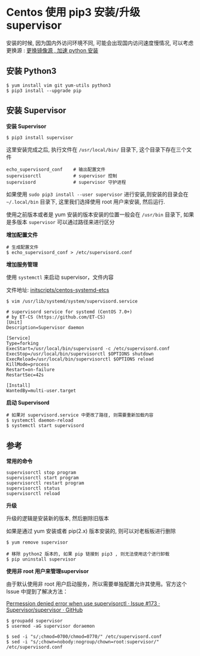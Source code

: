 # Centos 使用 pip3 安装/升级 supervisor

安装的时候, 因为国内外访问环境不同, 可能会出现国内访问速度慢情况, 可以考虑更换源 : [更换镜像源 , 加速 python 安装](https://lang-python.wulicode.com/zh_CN/latest/python/mirror.html)

## 安装 Python3

```
$ yum install vim git yum-utils python3
$ pip3 install --upgrade pip
```

## 安装 Supervisor

**安装 Supervisor**

```sh
$ pip3 install supervisor
```


这里安装完成之后, 执行文件在 `/usr/local/bin/` 目录下, 这个目录下存在三个文件

```
echo_supervisord_conf    # 输出配置文件
supervisorctl            # supervisor 控制
supervisord              # supervisor 守护进程
```

如果使用 `sudo pip3 install --user supervisor` 进行安装,则安装的目录会在 `~/.local/bin` 目录下, 这里我们选择使用 root 用户来安装, 然后运行. 

使用之前版本或者是 yum 安装的版本安装的位置一般会在 `/usr/bin` 目录下, 如果是多版本 `supervisor` 可以通过路径来进行区分


**增加配置文件**

```
# 生成配置文件
$ echo_supervisord_conf > /etc/supervisord.conf
```

**增加服务管理**

使用 `systemctl` 来启动 supervisor，文件内容

文件地址: [initscripts/centos-systemd-etcs](https://github.com/Supervisor/initscripts/blob/master/centos-systemd-etcs)


```
$ vim /usr/lib/systemd/system/supervisord.service
```

```
# supervisord service for systemd (CentOS 7.0+)
# by ET-CS (https://github.com/ET-CS)
[Unit]
Description=Supervisor daemon

[Service]
Type=forking
ExecStart=/usr/local/bin/supervisord -c /etc/supervisord.conf
ExecStop=/usr/local/bin/supervisorctl $OPTIONS shutdown
ExecReload=/usr/local/bin/supervisorctl $OPTIONS reload
KillMode=process
Restart=on-failure
RestartSec=42s

[Install]
WantedBy=multi-user.target
```

**启动 Supervisord**
```
# 如果对 supervisord.service 中更改了路径, 则需要重新加载内容
$ systemctl daemon-reload
$ systemctl start supervisord
```

## 参考

**常用的命令**

```
supervisorctl stop program
supervisorctl start program
supervisorctl restart program
supervisorctl status
supervisorctl reload
```


**升级**

升级的逻辑是安装新的版本, 然后删除旧版本

如果是通过 yum 安装或者 pip(2.x) 版本安装的, 则可以对老板板进行删除
```
$ yum remove supervisor

# 移除 python2 版本的, 如果 pip 链接到 pip3 , 则无法使用这个进行卸载
$ pip uninstall supervisor
```

**使用非 root 用户来管理supervisor**

由于默认使用非 root 用户启动服务，所以需要单独配置允许其使用。官方这个 Issue 中提到了解决方法：

[Permession denied error when use supervisorctl · Issue #173 · Supervisor/supervisor · GitHub](https://github.com/Supervisor/supervisor/issues/173#issuecomment-186128727)

```
$ groupadd supervisor
$ usermod -aG supervisor doraemon

$ sed -i "s/;chmod=0700/chmod=0770/" /etc/supervisord.conf
$ sed -i "s/;chown=nobody:nogroup/chown=root:supervisor/" /etc/supervisord.conf
```